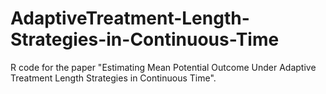 # AdaptiveTreatment-Length-Strategies-in-Continuous-Time
R code for the paper "Estimating Mean Potential Outcome Under Adaptive Treatment Length Strategies in Continuous Time".
